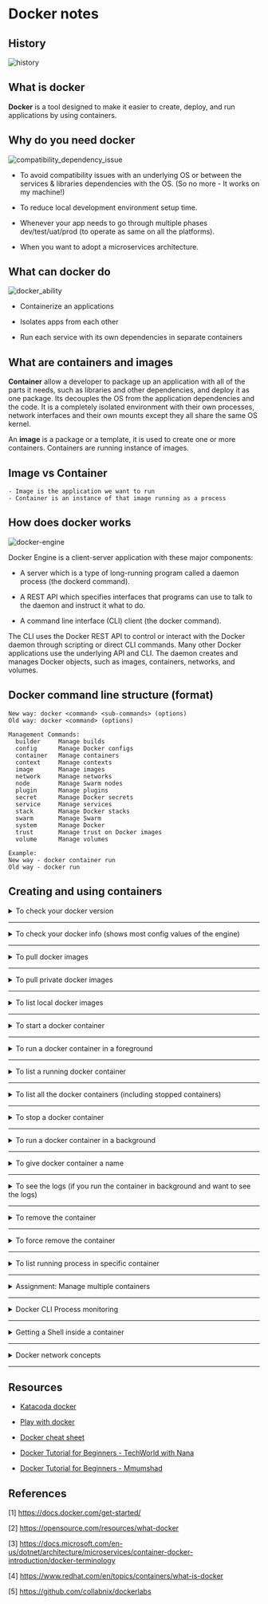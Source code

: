 # Docker notes

## History

![history](/img/history.png)

## What is docker

**Docker** is a tool designed to make it easier to create, deploy, and run applications by using containers.

## Why do you need docker

![compatibility_dependency_issue](/img/compatibility_dependency_issue.jpg)

* To avoid compatibility issues with an underlying OS or between the services & libraries dependencies with the OS. (So no more - It works on my machine!)

* To reduce local development environment setup time.

* Whenever your app needs to go through multiple phases dev/test/uat/prod (to operate as same on all the platforms).

* When you want to adopt a microservices architecture.

## What can docker do

![docker_ability](/img/docker_ability.jpg)

* Containerize an applications

* Isolates apps from each other

* Run each service with its own dependencies in separate containers

## What are containers and images

**Container** allow a developer to package up an application with all of the parts it needs, such as libraries and other dependencies, and deploy it as one package. Its decouples the OS from the application dependencies and the code. It is a completely isolated environment with their own processes, network interfaces and their own mounts except they all share the same OS kernel.

An **image** is a package or a template, it is used to create one or more containers. Containers are running instance of images.

## Image vs Container

```text
- Image is the application we want to run
- Container is an instance of that image running as a process
```

## How does docker works

![docker-engine](/img/docker-engine-components-flow.png)

Docker Engine is a client-server application with these major components:

* A server which is a type of long-running program called a daemon process (the dockerd command).

* A REST API which specifies interfaces that programs can use to talk to the daemon and instruct it what to do.

* A command line interface (CLI) client (the docker command).

The CLI uses the Docker REST API to control or interact with the Docker daemon through scripting or direct CLI commands. Many other Docker applications use the underlying API and CLI. The daemon creates and manages Docker objects, such as images, containers, networks, and volumes.

## Docker command line structure (format)

```text
New way: docker <command> <sub-commands> (options)
Old way: docker <command> (options)

Management Commands:
  builder     Manage builds
  config      Manage Docker configs
  container   Manage containers
  context     Manage contexts
  image       Manage images
  network     Manage networks
  node        Manage Swarm nodes
  plugin      Manage plugins
  secret      Manage Docker secrets
  service     Manage services
  stack       Manage Docker stacks
  swarm       Manage Swarm
  system      Manage Docker
  trust       Manage trust on Docker images
  volume      Manage volumes

Example:
New way - docker container run
Old way - docker run
```

## Creating and using containers

<details>

  <summary>To check your docker version</summary>

  <p>

```docker
docker version
```

  </p>

</details>

---

<details>

  <summary> To check your docker info (shows most config values of the engine) </summary>

  <p>

```docker
docker info
```
  </p>

</details>

---

<details>

  <summary>To pull docker images</summary>

  <p>

Syntax:

```docker
docker pull name:tag
```

Example:

```docker
docker pull nginx:latest
docker pull nginx:1.19.6
```

  </p>

</details>

---

<details>

  <summary>To pull private docker images</summary>

  <p>

Syntax:

```docker
docker login
docker pull name:tag
```

Example:

```docker
docker login
docker pull madhank93/wdio
```

To access private images you need to authenticate at first.

  </p>

</details>

---

<details>

  <summary>To list local docker images</summary>

  <p>

Syntax:

```docker
docker images
```

Result:
```
REPOSITORY              TAG       IMAGE ID       CREATED        SIZE
nginx                   latest    f6d0b4767a6c   2 weeks ago    133MB
```

  </p>

</details>

----

<details>

  <summary> To start a docker container </summary>

  <p>

```docker
docker container start nginx
```

  </p>

#### run vs start

`run` always starts a *new* container
      if the image is not locally available, it automatically pulls the image and starts running it. 

`start` starts an existing stopped one

</details>

-----

<details>

  <summary> To run a docker container in a foreground </summary>

  <p>

```docker
docker container run --publish 4000:80 nginx
```
  

On execution

* Looks for that image locally in image cache, does not find anything
* Then looks for the image in remote repository (default - docker hub)
* Downloads the latest version by default
* Creates a container based on that image
* Opened port 4000 port on the host IP
* Routes that traffic to container IP, port 80
* Go to localhost:4000 in the browser to see the nginx up and running

`--publish` or `-p` to map a host port to a running container port

Note: publish port format HOST:CONTAINER

  </p>

</details>

---

<details>

  <summary> To list a running docker container </summary>

  <p>

```docker
docker container ls
```

```docker
docker container ps
```

Output of the above command has the container ID and container name

```text
CONTAINER ID        IMAGE               COMMAND                  CREATED             STATUS                   PORTS                NAMES
85861b9fdf01        nginx               "/docker-entrypoint.…"   12 seconds ago      Up 10 seconds       0.0.0.0:80->80/tcp        server
```

`ps` and `ls` both does the same thing, where as `ls` command introduced later (newer version)

  </p>

</details>

---

<details>

  <summary> To list all the docker containers (including stopped containers) </summary>

  <p>

```docker
docker container ls -a
```

`-a` lists out all of the containers

  </p>

</details>

---

<details>
  
  <summary> To stop a docker container </summary>

  <p>

```docker
docker container stop container_name_or_id
```
  </p>

</details>

---

<details>
  
  <summary> To run a docker container in a background </summary>

  <p>

```docker
docker container run --publish 4000:80 --detach nginx
```

```docker
docker container run --publish 4000:80 -d nginx
```

`--detach` or `-d` runs the container in background mode

  </p>

</details>

---

<details>
  
  <summary> To give docker container a name </summary>

  <p>

```docker
docker container run --publish 4000:80 -- detach --name webserver nginx
```

`--name` gives the container a name

  </p>

</details>

---

<details>
  
  <summary> To see the logs (if you run the container in background and want to see the logs) </summary>

  <p>

```docker
docker container logs container_name_or_id
```

  </p>

</details>

---

<details>

  <summary> To remove the container </summary>

  <p>

```docker
docker container rm container_name_or_id
```

  </p>

</details>

---

<details>

  <summary>To force remove the container</summary>

  <p>

* To force remove the container(even if it is running)

```docker
docker container rm -f container_name_or_id
```

`-f` force removes the container

*Note* : You cannot remove the running container. Either you can stop the container and remove it or force remove the container

  </p>

</details>

---

<details>

  <summary> To list running process in specific container </summary>

  <p>

```docker
docker top container_name_or_id
```

  </p>

</details>

---

<details>

  <summary> Assignment: Manage multiple containers </summary>

  <p>

```docker
docker container run -d -p 3306:3306 --name db -e MYSQL_RANDOM_ROOT_PASSWORD=yes mysql

docker container logs db // to get the generated random password from the log

docker container run -d --name server -p 8080:80 httpd

docker container run -d --name proxy -p 80:80 nginx
```

![host_container_port](/img/host_container_port.png)

*Note* : Just because the containers(httpd, and nginx) are both listening on port 80 inside (the right number), there is no conflict because on the host they are published on 80, and 8080 separately (the left number).

  </p>

</details>

---

<details>

  <summary> Docker CLI Process monitoring </summary>

  <p>

```docker
docker container top container_name_or_id // process list in one container
docker container inspect container_name_or_id // details of one container config; meta data about the container (startup config, volumes, networking ...)
docker container stats container_name_or_id // performance stats for all container (shows live performance)
```

  </p>

</details>

---

<details>

  <summary> Getting a Shell inside a container </summary>

  <p>

1. Getting a shell inside a new container (starts new container interactively)

  ```docker
  docker container run -it --name proxy nginx bash
  ```

  `i` interactive (keeping session open to receive input)

  `t` pseudo-tty (simulates a real terminal)

  `bash` run with `-it` to give a running terminal inside the container

2. Getting a shell inside a existing container (run additional command in existing container)

  ```docker
  docker container exec -it container_name_or_id bash
  ```

  </p>

</details>

---

<details>

   <summary> Docker network concepts </summary>

   <p>

```docker
docker container port container_name_or_id
```

`port` exposes the which ports are forwarding traffic to that container from the host

```docker
docker container inspect --format "{{ .NetworkSettings.IPAddress }}" container_name_or_id
```

`--format` formats the output

  </p>

</details>

----

## Resources

* [Katacoda docker](https://www.katacoda.com/courses/container-runtimes)

* [Play with docker](https://labs.play-with-docker.com/)

* [Docker cheat sheet](http://dockerlabs.collabnix.com/docker/cheatsheet/)

* [Docker Tutorial for Beginners - TechWorld with Nana](https://www.youtube.com/watch?v=3c-iBn73dDE&ab_channel=TechWorldwithNana)

* [Docker Tutorial for Beginners - 	Mmumshad](https://www.youtube.com/watch?v=fqMOX6JJhGo&ab_channel=freeCodeCamp.org)

## References

[1] <https://docs.docker.com/get-started/>

[2] <https://opensource.com/resources/what-docker>

[3] <https://docs.microsoft.com/en-us/dotnet/architecture/microservices/container-docker-introduction/docker-terminology>

[4] <https://www.redhat.com/en/topics/containers/what-is-docker>

[5] <https://github.com/collabnix/dockerlabs>
